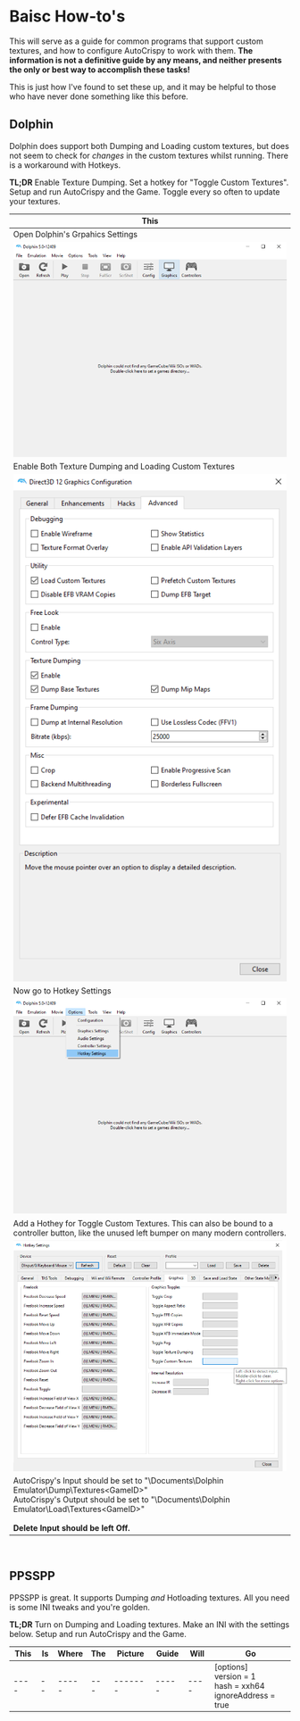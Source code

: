 # Baisc How-to's

This will serve as a guide for common programs that support custom textures, and how to configure AutoCrispy to work with them.  **The information is not a definitive guide by any means, and neither presents the only or best way to accomplish these tasks!**

This is just how I've found to set these up, and it may be helpful to those who have never done something like this before.


  ## Dolphin
  
  Dolphin does support both Dumping and Loading custom textures, but does not seem to check for *changes* in the custom textures whilst running. There is a workaround with Hotkeys.
  
  **TL;DR** Enable Texture Dumping. Set a hotkey for "Toggle Custom Textures". Setup and run AutoCrispy and the Game. Toggle every so often to update your textures.
  
  |This|
  |----|
  |Open Dolphin's Grpahics Settings|
  |<img src="https://github.com/WalkerMx/DemoImages/blob/master/Guide_Assets/Dolphin01.png">|
  |Enable Both Texture Dumping and Loading Custom Textures|
  |<img src="https://github.com/WalkerMx/DemoImages/blob/master/Guide_Assets/Dolphin02.png">|
  |Now go to Hotkey Settings|
  |<img src="https://github.com/WalkerMx/DemoImages/blob/master/Guide_Assets/Dolphin03.png">|
  |Add a Hothey for Toggle Custom Textures. This can also be bound to a controller button, like the unused left bumper on many modern controllers.|
  <img src="https://github.com/WalkerMx/DemoImages/blob/master/Guide_Assets/Dolphin04.png">|
  |AutoCrispy's Input should be set to "\Documents\Dolphin Emulator\Dump\Textures\<GameID>"<br />AutoCrispy's Output should be set to "\Documents\Dolphin Emulator\Load\Textures\<GameID>"<br /><br />**Delete Input should be left Off.**|

  <br />
  
  ## PPSSPP
  
  PPSSPP is great. It supports Dumping *and* Hotloading textures. All you need is some INI tweaks and you're golden.
  
  **TL;DR** Turn on Dumping and Loading textures. Make an INI with the settings below. Setup and run AutoCrispy and the Game. 
  
  This|Is|Where|The|Picture|Guide|Will|Go
  ----|--|-----|---|-------|-----|----|--  
  ----|--|-----|---|-------|-----|----|[options]<br/>version = 1<br/>hash = xxh64<br/>ignoreAddress = true
